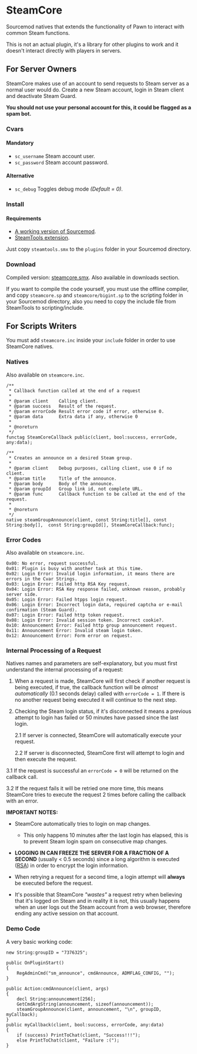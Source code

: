 # SteamCore

Sourcemod natives that extends the functionality of Pawn to interact with common Steam functions.

This is not an actual plugin, it's a library for other plugins to work and it doesn't interact directly with players in servers.

## For Server Owners
SteamCore makes use of an account to send requests to Steam server as a normal user would do. Create a new Steam account, login in Steam client and deactivate Steam Guard. 

**You should not use your personal account for this, it could be flagged as a spam bot.**

### Cvars
#### Mandatory
* `sc_username` Steam account user.  
* `sc_password` Steam account password.

#### Alternative
* `sc_debug` Toggles debug mode _(Default = 0)_.

### Install
#### Requirements
* [A working version of Sourcemod](http://www.sourcemod.net/downloads.php).
* [SteamTools extension](https://forums.alliedmods.net/showthread.php?t=170630).

Just copy `steamtools.smx` to the `plugins` folder in your Sourcemod directory.

### Download
Compiled version: [steamcore.smx][1]. Also available in downloads section.

[1]: https://bitbucket.org/Polvora/steamcore/downloads/steamcore.smx

If you want to compile the code yourself, you must use the offline compiler, and copy `steamcore.sp` and `steamcore/bigint.sp` to the scripting folder in your Sourcemod directory, also you need to copy the include file from SteamTools to scripting/include.

## For Scripts Writers
You must add `steamcore.inc` inside your `include` folder in order to use SteamCore natives.

### Natives
Also available on `steamcore.inc`.

	/**
	 * Callback function called at the end of a request
	 * 
	 * @param client 	Calling client.
	 * @param success	Result of the request.
	 * @param errorCode	Result error code if error, otherwise 0.
	 * @param data		Extra data if any, otherwise 0
	 * 
	 * @noreturn
	 */
	functag SteamCoreCallback public(client, bool:success, errorCode, any:data);

	/**
	 * Creates an announce on a desired Steam group. 
	 *
	 * @param client 	Debug purposes, calling client, use 0 if no client.
	 * @param title		Title of the announce.
	 * @param body		Body of the announce.
	 * @param groupId	Group link id, not complete URL.
	 * @param func		Callback function to be called at the end of the request.
	 * 
	 * @noreturn
	 */
	native steamGroupAnnounce(client, const String:title[], const String:body[],  const String:groupId[], SteamCoreCallback:func);

### Error Codes
Also available on `steamcore.inc`.

	0x00: No error, request successful.
	0x01: Plugin is busy with another task at this time.
	0x02: Login Error: Invalid login information, it means there are errors in the Cvar Strings.
	0x03: Login Error: Failed http RSA Key request.
	0x04: Login Error: RSA Key response failed, unknown reason, probably server side.
	0x05: Login Error: Failed htpps login request.
	0x06: Login Error: Incorrect login data, required captcha or e-mail confirmation (Steam Guard).
	0x07: Login Error: Failed http token request.
	0x08: Login Error: Invalid session token. Incorrect cookie?.
	0x10: Announcement Error: Failed http group announcement request.
	0x11: Announcement Error: Invalid steam login token.
	0x12: Announcement Error: Form error on request.

### Internal Processing of a Request
Natives names and parameters are self-explanatory, but you must first understand the internal processing of a request:

1. When a request is made, SteamCore will first check if another request is being executed, if true, the callback function will be _almost automatically_ (0.1 seconds delay) called with `errorCode = 1`. If there is no another request being executed it will continue to the next step.

2. Checking the Steam login status, if it's disconnected it means a previous attempt to login has failed or 50 minutes have passed since the last login. 

    2.1 If server is connected, SteamCore will automatically execute your request.

    2.2 If server is disconnected, SteamCore first will attempt to login and then execute the request.

3.1 If the request is successful an `errorCode = 0` will be returned on the callback call.

3.2 If the request fails it will be retried one more time, this means SteamCore tries to execute the request 2 times before calling the callback with an error.

**IMPORTANT NOTES:**

* SteamCore automatically tries to login on map changes.
    * This only happens 10 minutes after the last login has elapsed, this is to prevent Steam login spam on consecutive map changes.

*  **LOGGING IN CAN FREEZE THE SERVER FOR A FRACTION OF A SECOND** (usually < 0.5 seconds) since a long algorithm is executed ([RSA](http://en.wikipedia.org/wiki/RSA_(cryptosystem))) in order to encrypt the login information.

* When retrying a request for a second time, a login attempt will  **always** be executed before the request.

* It's possible that SteamCore _"wastes"_ a request retry when believing that it's logged on Steam and in reality it is not, this usually happens when an user logs out the Steam account from a web browser, therefore ending any active session on that account.

### Demo Code
A very basic working code:

    new String:groupID = "7376325";
    
    public OnPluginStart()
    {
        RegAdminCmd("sm_announce", cmdAnnounce, ADMFLAG_CONFIG, "");
    }

    public Action:cmdAnnounce(client, args)
    {
        decl String:announcement[256];
        GetCmdArgString(announcement, sizeof(announcement));
        steamGroupAnnounce(client, announcement, "\n", groupID, myCallback);
    }
    public myCallback(client, bool:success, errorCode, any:data)
    {
        if (success) PrintToChat(client, "Success!!!");
        else PrintToChat(client, "Failure :(");
    }